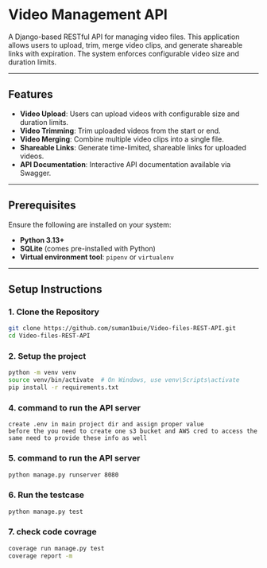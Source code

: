 # **Video Management API**

A Django-based RESTful API for managing video files. This application allows users to upload, trim, merge video clips, and generate shareable links with expiration. The system enforces configurable video size and duration limits.

---

## **Features**

- **Video Upload**: Users can upload videos with configurable size and duration limits.
- **Video Trimming**: Trim uploaded videos from the start or end.
- **Video Merging**: Combine multiple video clips into a single file.
- **Shareable Links**: Generate time-limited, shareable links for uploaded videos.
- **API Documentation**: Interactive API documentation available via Swagger.

---

## **Prerequisites**

Ensure the following are installed on your system:

- **Python 3.13+**
- **SQLite** (comes pre-installed with Python)
- **Virtual environment tool**: `pipenv` or `virtualenv`

---

## **Setup Instructions**

### **1. Clone the Repository**

```bash
git clone https://github.com/suman1buie/Video-files-REST-API.git
cd Video-files-REST-API

```

### **2. Setup the project**

```bash
python -m venv venv
source venv/bin/activate  # On Windows, use venv\Scripts\activate
pip install -r requirements.txt

```
### **4. command to run the API server**
```
create .env in main project dir and assign proper value
before the you need to create one s3 bucket and AWS cred to access the same need to provide these info as well
```

### **5. command to run the API server**

```bash
python manage.py runserver 8080

```

### **6. Run the testcase**

```bash
python manage.py test

```

### **7. check code covrage**

```bash
coverage run manage.py test
coverage report -m

```
